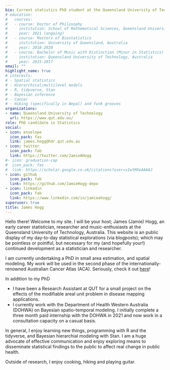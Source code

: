 ```yaml
---
bio: Current statistics PhD student at the Queensland University of Technology, Australia.
# education:
#   courses:
#   - course: Doctor of Philosophy
#     institution: School of Mathematical Sciences, Queensland University of Technology, Australia
#     year: 2021 (ongoing)
#   - course: Masters of Biostatistics
#     institution: University of Queensland, Australia
#     year: 2018-2020
#   - course: Bachelor of Music with Distinction (Minor in Statistics)
#     institution: Queensland University of Technology, Australia
#     year: 2015-2017
email: ""
highlight_name: true
# interests:
# - Spatial statistics
# - Hierarchical/multilevel models
# - R, tidyverse, Stan
# - Bayesian inference
# - Cancer
# - Hiking (specifically in Nepal) and funk grooves
organizations:
- name: Queensland University of Technology
  url: https://www.qut.edu.au/
role: PhD candidate in Statistics
social:
- icon: envelope
  icon_pack: fas
  link: james.hogg@hdr.qut.edu.au
- icon: twitter
  icon_pack: fab
  link: https://twitter.com/JamieAHogg
#- icon: graduation-cap
#  icon_pack: fas
#  link: https://scholar.google.co.uk/citations?user=sIwtMXoAAAAJ
- icon: github
  icon_pack: fab
  link: https://github.com/JamieHogg-depo
- icon: linkedin
  icon_pack: fab
  link: https://www.linkedin.com/in/jamieahogg/
superuser: true
title: James Hogg
---
```


Hello there! Welcome to my site. I will be your host; James (Jamie) Hogg, an early career statistician, researcher and music-enthusiasts at the Queensland University of Technology, Australia. This website is an public display of my day-to-day statistical explorations (via blogposts); which may be pointless or pointful, but necessary for my (and hopefully your!) continued development as a statistician and researcher. 

I am currently undertaking a PhD in small area estimation, and spatial modeling. My work will be used in the second phase of the internationally-renowned Australian Cancer Atlas (ACA). Seriously, check it out [here](https://atlas.cancer.org.au/)! 

In addition to my PhD
- I have been a Research Assistant at QUT for a small project on the effects of the modifiable areal unit problem in disease mapping applications.
- I currently work with the Department of Health Western Australia (DOHWA) on Bayesian spatio-temporal modeling. I initially complete a three month paid internship with the DOHWA in 2021 and now work in a consultation capacity on a casual basis.

In general, I enjoy learning new things, programming with R and the tidyverse, and Bayesian hierarchial modeling with Stan. I am a huge advocate of effective communication and enjoy exploring means to disseminate statistical findings to the public to affect real change in public health. 

Outside of research, I enjoy cooking, hiking and playing guitar. 

<!-- {{< icon name="download" pack="fas" >}} For more details of my qualifications and research have a squiz at my {{< staticref "uploads/cv.pdf" "newtab" >}}CV{{< /staticref >}} here. -->
